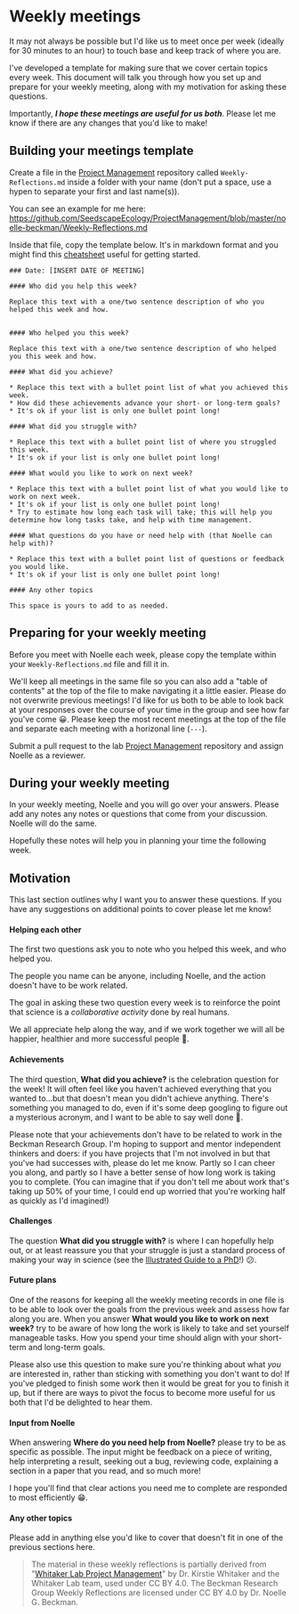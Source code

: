 # Weekly meetings

It may not always be possible but I'd like us to meet once per week (ideally for 30 minutes to an hour) to touch base and keep track of where you are.

I've developed a template for making sure that we cover certain topics every week. This document will talk you through how you set up and prepare for your weekly meeting, along with my motivation for asking these questions.

Importantly, ***I hope these meetings are useful for us both***. Please let me know if there are any changes that you'd like to make!

## Building your meetings template

Create a file in the [Project Management](https://github.com/SeedscapeEcology/ProjectManagement) repository called `Weekly-Reflections.md` inside a folder with your name (don't put a space, use a hypen to separate your first and last name(s)).

You can see an example for me here: https://github.com/SeedscapeEcology/ProjectManagement/blob/master/noelle-beckman/Weekly-Reflections.md

Inside that file, copy the template below. It's in markdown format and you might find this [cheatsheet](https://github.com/adam-p/markdown-here/wiki/Markdown-Cheatsheet) useful for getting started.

```
### Date: [INSERT DATE OF MEETING]

#### Who did you help this week?

Replace this text with a one/two sentence description of who you helped this week and how.


#### Who helped you this week?

Replace this text with a one/two sentence description of who helped you this week and how.

#### What did you achieve?

* Replace this text with a bullet point list of what you achieved this week.
* How did these achievements advance your short- or long-term goals?
* It's ok if your list is only one bullet point long!

#### What did you struggle with?

* Replace this text with a bullet point list of where you struggled this week.
* It's ok if your list is only one bullet point long!

#### What would you like to work on next week?

* Replace this text with a bullet point list of what you would like to work on next week.
* It's ok if your list is only one bullet point long!
* Try to estimate how long each task will take; this will help you determine how long tasks take, and help with time management.

#### What questions do you have or need help with (that Noelle can help with)?

* Replace this text with a bullet point list of questions or feedback you would like.
* It's ok if your list is only one bullet point long!

#### Any other topics

This space is yours to add to as needed.

```

## Preparing for your weekly meeting

Before you meet with Noelle each week, please copy the template within your `Weekly-Reflections.md` file and fill it in.

We'll keep all meetings in the same file so you can also add a "table of contents" at the top of the file to make navigating it a little easier. Please do not overwrite previous meetings! I'd like for us both to be able to look back at your responses over the course of your time in the group and see how far you've come :grinning:. Please keep the most recent meetings at the top of the file and separate each meeting with a horizonal line (`---`).

Submit a pull request to the lab [Project Management](https://github.com/SeedscapeEcology/ProjectManagement) repository and assign Noelle as a reviewer.

## During your weekly meeting

In your weekly meeting, Noelle and you will go over your answers. Please add any notes any notes or questions that come from your discussion. Noelle will do the same.

Hopefully these notes will help you in planning your time the following week.


## Motivation

This last section outlines why I want you to answer these questions. If you have any suggestions on additional points to cover please let me know!

#### Helping each other

The first two questions ask you to note who you helped this week, and who helped you.

The people you name can be anyone, including Noelle, and the action doesn't have to be work related.

The goal in asking these two question every week is to reinforce the point that science is a *collaborative activity* done by real humans.

We all appreciate help along the way, and if we work together we will all be happier, healthier and more successful people :raised_hands:.

#### Achievements

The third question, **What did you achieve?** is the celebration question for the week! It will often feel like you haven't achieved everything that you wanted to...but that doesn't mean you didn't achieve anything. There's something you managed to do, even if it's some deep googling to figure out a mysterious acronym, and I want to be able to say well done :tada:.

Please note that your achievements don't have to be related to work in the Beckman Research Group. I'm hoping to support and mentor independent thinkers and doers: if you have projects that I'm not involved in but that you've had successes with, please do let me know. Partly so I can cheer you along, and partly so I have a better sense of how long work is taking you to complete. (You can imagine that if you don't tell me about work that's taking up 50% of your time, I could end up worried that you're working half as quickly as I'd imagined!)

#### Challenges

The question **What did you struggle with?** is where I can hopefully help out, or at least reassure you that your struggle is just a standard process of making your way in science (see the [Illustrated Guide to a PhD](http://matt.might.net/articles/phd-school-in-pictures/)!) :confused:.

#### Future plans

One of the reasons for keeping all the weekly meeting records in one file is to be able to look over the goals from the previous week and assess how far along you are. When you answer **What would you like to work on next week?** try to be aware of how long the work is likely to take and set yourself manageable tasks. How you spend your time should align with your short-term and long-term goals.

Please also use this question to make sure you're thinking about what *you* are interested in, rather than sticking with something you don't want to do! If you've pledged to finish some work then it would be great for you to finish it up, but if there are ways to pivot the focus to become more useful for us both that I'd be delighted to hear them.

#### Input from Noelle

When answering **Where do you need help from Noelle?** please try to be as specific as possible. The input might be feedback on a piece of writing, help interpreting a result, seeking out a bug, reviewing code, explaining a section in a paper that you read, and so much more!

I hope you'll find that clear actions you need me to complete are responded to most efficiently :grin:.

#### Any other topics

Please add in anything else you'd like to cover that doesn't fit in one of the previous sections here.

> The material in these weekly reflections is partially derived from "[Whitaker Lab Project Management](https://github.com/WhitakerLab/WhitakerLabProjectManagement)" by Dr. Kirstie Whitaker and the Whitaker Lab team, used under CC BY 4.0. The Beckman Research Group Weekly Reflections are licensed under CC BY 4.0 by Dr. Noelle G. Beckman.

